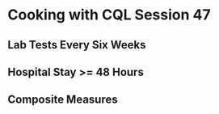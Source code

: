 # Cooking with CQL Session 47

## Lab Tests Every Six Weeks

## Hospital Stay >= 48 Hours

## Composite Measures
